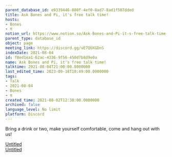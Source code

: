 ```yaml
---
parent_database_id: e9339446-880f-4ef0-8ad7-8ad1f507dded
title: Ask Bones and Pi, it's free talk time!
hosts:
- Bones
- π
notion_url: https://www.notion.so/Ask-Bones-and-Pi-it-s-free-talk-time-f8ed1ea162ac43369f56450d7b8d9e0a
parent_type: database_id
object: page
meeting_link: https://discord.gg/vE7QUXGDnS
indexDate: 2021-08-04
id: f8ed1ea1-62ac-4336-9f56-450d7b8d9e0a
name: Ask Bones and Pi, it's free talk time!
talktime: 2021-08-04T21:00:00.0000000
last_edited_time: 2023-09-18T10:49:00.0000000
tags:
- Talk
- 2021-08-04
- Bones
- π
created_time: 2021-08-02T12:38:00.0000000
archived: false
language_level: No limit
platform: Discord
---
```


Bring a drink or two, make yourself comfortable, come and hang out with us!

[Untitled](https://www.notion.so/12c4a9e645d54aefa860b5f927a0b220)   
[Untitled](https://www.notion.so/482e61b02b9c4456b2b4fe86bb7544c6)   







